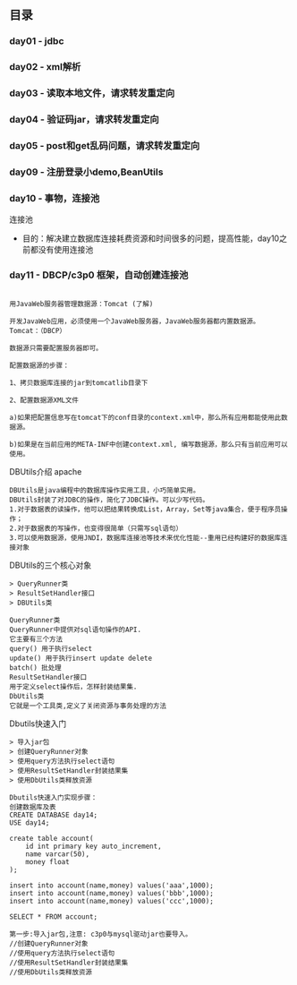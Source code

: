 ## 目录

### day01 - jdbc
### day02 - xml解析
### day03 - 读取本地文件，请求转发重定向
### day04 - 验证码jar，请求转发重定向
### day05 - post和get乱码问题，请求转发重定向
### day09 - 注册登录小demo,BeanUtils
### day10 - 事物，连接池
连接池
- 目的：解决建立数据库连接耗费资源和时间很多的问题，提高性能，day10之前都没有使用连接池

### day11 - DBCP/c3p0 框架，自动创建连接池
```

用JavaWeb服务器管理数据源：Tomcat (了解)

开发JavaWeb应用，必须使用一个JavaWeb服务器，JavaWeb服务器都内置数据源。
Tomcat：（DBCP）

数据源只需要配置服务器即可。

配置数据源的步骤：
 
1、拷贝数据库连接的jar到tomcatlib目录下

2、配置数据源XML文件

a)如果把配置信息写在tomcat下的conf目录的context.xml中，那么所有应用都能使用此数据源。

b)如果是在当前应用的META-INF中创建context.xml, 编写数据源，那么只有当前应用可以使用。
```

DBUtils介绍  apache

```
DBUtils是java编程中的数据库操作实用工具，小巧简单实用。
DBUtils封装了对JDBC的操作，简化了JDBC操作。可以少写代码。
1.对于数据表的读操作，他可以把结果转换成List，Array，Set等java集合，便于程序员操作；
2.对于数据表的写操作，也变得很简单（只需写sql语句）
3.可以使用数据源，使用JNDI，数据库连接池等技术来优化性能--重用已经构建好的数据库连接对象

```

DBUtils的三个核心对象

```
> QueryRunner类
> ResultSetHandler接口
> DBUtils类

QueryRunner类
QueryRunner中提供对sql语句操作的API.
它主要有三个方法
query() 用于执行select 
update() 用于执行insert update delete
batch() 批处理
ResultSetHandler接口
用于定义select操作后，怎样封装结果集.
DbUtils类
它就是一个工具类,定义了关闭资源与事务处理的方法

```

Dbutils快速入门


```
> 导入jar包			
> 创建QueryRunner对象
> 使用query方法执行select语句
> 使用ResultSetHandler封装结果集
> 使用DbUtils类释放资源

Dbutils快速入门实现步骤：
创建数据库及表
CREATE DATABASE day14;
USE day14;

create table account(
	id int primary key auto_increment,
	name varcar(50),
	money float
);

insert into account(name,money) values('aaa',1000);
insert into account(name,money) values('bbb',1000);
insert into account(name,money) values('ccc',1000);

SELECT * FROM account;

第一步:导入jar包,注意: c3p0与mysql驱动jar也要导入。
//创建QueryRunner对象
//使用query方法执行select语句
//使用ResultSetHandler封装结果集
//使用DbUtils类释放资源



```




